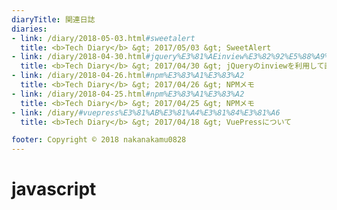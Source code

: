 ```yaml
---
diaryTitle: 関連日誌
diaries:
- link: /diary/2018-05-03.html#sweetalert
  title: <b>Tech Diary</b> &gt; 2017/05/03 &gt; SweetAlert
- link: /diary/2018-04-30.html#jquery%E3%81%AEinview%E3%82%92%E5%88%A9%E7%94%A8%E3%81%97%E3%81%A6%E7%94%BB%E9%9D%A2%E3%81%AB%E8%A1%A8%E7%A4%BA%E3%81%95%E3%82%8C%E3%81%9F%E3%82%BF%E3%82%A4%E3%83%9F%E3%83%B3%E3%82%B0%E3%81%A7%E3%82%A4%E3%83%99%E3%83%B3%E3%83%88%E3%82%92%E7%99%BA%E7%94%9F%E3%81%95%E3%81%9B%E3%82%8B
  title: <b>Tech Diary</b> &gt; 2017/04/30 &gt; jQueryのinviewを利用して画面に表示されたタイミングでイベントを発生させる
- link: /diary/2018-04-26.html#npm%E3%83%A1%E3%83%A2
  title: <b>Tech Diary</b> &gt; 2017/04/26 &gt; NPMメモ
- link: /diary/2018-04-25.html#npm%E3%83%A1%E3%83%A2
  title: <b>Tech Diary</b> &gt; 2017/04/25 &gt; NPMメモ
- link: /diary/#vuepress%E3%81%AB%E3%81%A4%E3%81%84%E3%81%A6
  title: <b>Tech Diary</b> &gt; 2017/04/18 &gt; VuePressについて

footer: Copyright © 2018 nakanakamu0828
---
```

# javascript